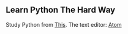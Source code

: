 ## Learn Python The Hard WayStudy Python from [This](https://learnpythonthehardway.org/book).The text editor: [Atom](http://atom.io/) 
 
